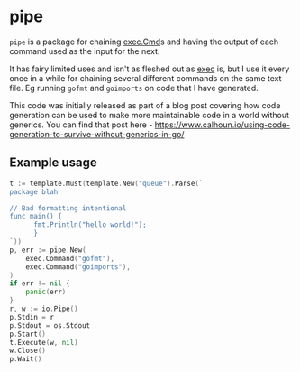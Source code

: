 # pipe

`pipe` is a package for chaining [exec.Cmd](https://golang.org/pkg/os/exec/#Cmd)s and having the output of each command used as the input for the next.

It has fairy limited uses and isn't as fleshed out as [exec](https://golang.org/pkg/os/exec/) is, but I use it every once in a while for chaining several different commands on the same text file. Eg running `gofmt` and `goimports` on code that I have generated.

This code was initially released as part of a blog post covering how code generation can be used to make more maintainable code in a world without generics. You can find that post here - <https://www.calhoun.io/using-code-generation-to-survive-without-generics-in-go/>

## Example usage

```go
t := template.Must(template.New("queue").Parse(`
package blah

// Bad formatting intentional
func main() {
      fmt.Println("hello world!");
      }
`))
p, err := pipe.New(
	exec.Command("gofmt"),
	exec.Command("goimports"),
)
if err != nil {
	panic(err)
}
r, w := io.Pipe()
p.Stdin = r
p.Stdout = os.Stdout
p.Start()
t.Execute(w, nil)
w.Close()
p.Wait()
```

